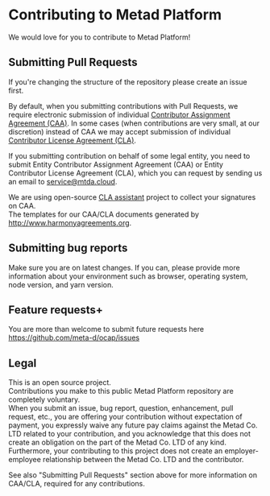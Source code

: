 # Contributing to Metad Platform

We would love for you to contribute to Metad Platform!

## Submitting Pull Requests

If you're changing the structure of the repository please create an issue first.

By default, when you submitting contributions with Pull Requests, we require electronic submission of individual [Contributor Assignment Agreement (CAA)](https://gist.github.com/evereq/95f74ae09510766ffa9379006715ccfd). In some cases (when contributions are very small, at our discretion) instead of CAA we may accept submission of individual [Contributor License Agreement (CLA)](https://gist.github.com/evereq/53ddec283243481344fb61df1706ec40).

If you submitting contribution on behalf of some legal entity, you need to submit Entity Contributor Assignment Agreement (CAA) or Entity Contributor License Agreement (CLA), which you can request by sending us an email to service@mtda.cloud.

We are using open-source [CLA assistant](https://github.com/cla-assistant/cla-assistant) project to collect your signatures on CAA.  
The templates for our CAA/CLA documents generated by http://www.harmonyagreements.org.

## Submitting bug reports

Make sure you are on latest changes.
If you can, please provide more information about your environment such as browser, operating system, node version, and yarn version.

## Feature requests+

You are more than welcome to submit future requests here https://github.com/meta-d/ocap/issues

## Legal

This is an open source project.  
Contributions you make to this public Metad Platform repository are completely voluntary.  
When you submit an issue, bug report, question, enhancement, pull request, etc., you are offering your contribution without expectation of payment, you expressly waive any future pay claims against the Metad Co. LTD related to your contribution, and you acknowledge that this does not create an obligation on the part of the Metad Co. LTD of any kind. Furthermore, your contributing to this project does not create an employer-employee relationship between the Metad Co. LTD and the contributor.

See also "Submitting Pull Requests" section above for more information on CAA/CLA, required for any contributions.
